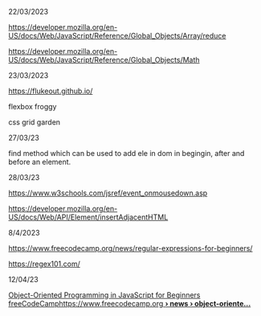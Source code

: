 22/03/2023

https://developer.mozilla.org/en-US/docs/Web/JavaScript/Reference/Global_Objects/Array/reduce

https://developer.mozilla.org/en-US/docs/Web/JavaScript/Reference/Global_Objects/Math

23/03/2023

https://flukeout.github.io/

flexbox froggy

css grid garden

27/03/23

find method which can be used to add ele in dom in begingin, after and before an element.

28/03/23

https://www.w3schools.com/jsref/event_onmousedown.asp

https://developer.mozilla.org/en-US/docs/Web/API/Element/insertAdjacentHTML

8/4/2023

https://www.freecodecamp.org/news/regular-expressions-for-beginners/

https://regex101.com/

12/04/23

[Object-Oriented Programming in JavaScript for Beginners![]()freeCodeCamphttps://www.freecodecamp.org **› news › object-oriente...**](https://www.freecodecamp.org/news/object-oriented-javascript-for-beginners/)
